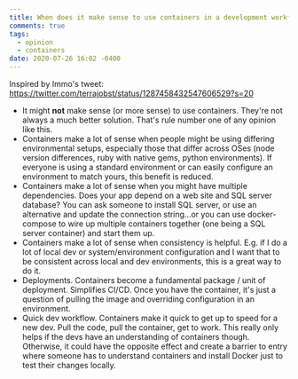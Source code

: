 ```yaml
---
title: When does it make sense to use containers in a development workflow?
comments: true
tags:
  - opinion
  - containers
date: 2020-07-26 16:02 -0400
---
```

Inspired by Immo's tweet: <https://twitter.com/terrajobst/status/1287458432547606529?s=20>

* It might **not** make sense (or more sense) to use containers. They're not always a much better solution. That's rule number one of any opinion like this.
* Containers make a lot of sense when people might be using differing environmental setups, especially those that differ across OSes (node version differences, ruby with native gems, python environments). If everyone is using a standard environment or can easily configure an environment to match yours, this benefit is reduced.
* Containers make a lot of sense when you might have multiple dependencies. Does your app depend on a web site and SQL server database? You can ask someone to install SQL server, or use an alternative and update the connection string...or you can use docker-compose to wire up multiple containers together (one being a SQL server container) and start them up.
* Containers make a lot of sense when consistency is helpful. E.g. if I do a lot of local dev or system/environment configuration and I want that to be consistent across local and dev environments, this is a great way to do it.
* Deployments. Containers become a fundamental package / unit of deployment. Simplifies CI/CD. Once you have the container, it's just a question of pulling the image and overriding configuration in an environment.
* Quick dev workflow. Containers make it quick to get up to speed for a new dev. Pull the code, pull the container, get to work. This really only helps if the devs have an understanding of containers though. Otherwise, it could have the opposite effect and create a barrier to entry where someone has to understand containers and install Docker just to test their changes locally.
